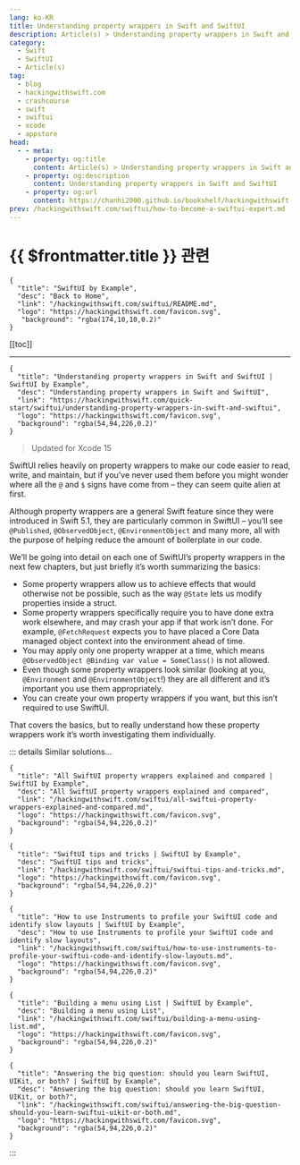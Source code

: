 ```yaml
---
lang: ko-KR
title: Understanding property wrappers in Swift and SwiftUI
description: Article(s) > Understanding property wrappers in Swift and SwiftUI
category:
  - Swift
  - SwiftUI
  - Article(s)
tag: 
  - blog
  - hackingwithswift.com
  - crashcourse
  - swift
  - swiftui
  - xcode
  - appstore
head:
  - - meta:
    - property: og:title
      content: Article(s) > Understanding property wrappers in Swift and SwiftUI
    - property: og:description
      content: Understanding property wrappers in Swift and SwiftUI
    - property: og:url
      content: https://chanhi2000.github.io/bookshelf/hackingwithswift.com/swiftui/understanding-property-wrappers-in-swift-and-swiftui.html
prev: /hackingwithswift.com/swiftui/how-to-become-a-swiftui-expert.md
---
```


# {{ $frontmatter.title }} 관련

```component VPCard
{
  "title": "SwiftUI by Example",
  "desc": "Back to Home",
  "link": "/hackingwithswift.com/swiftui/README.md",
  "logo": "https://hackingwithswift.com/favicon.svg",
   "background": "rgba(174,10,10,0.2)"
}
```

[[toc]]

---

```component VPCard
{
  "title": "Understanding property wrappers in Swift and SwiftUI | SwiftUI by Example",
  "desc": "Understanding property wrappers in Swift and SwiftUI",
  "link": "https://hackingwithswift.com/quick-start/swiftui/understanding-property-wrappers-in-swift-and-swiftui",
  "logo": "https://hackingwithswift.com/favicon.svg",
  "background": "rgba(54,94,226,0.2)"
}
```

> Updated for Xcode 15

SwiftUI relies heavily on property wrappers to make our code easier to read, write, and maintain, but if you’ve never used them before you might wonder where all the `@` and `$` signs have come from – they can seem quite alien at first.

Although property wrappers are a general Swift feature since they were introduced in Swift 5.1, they are particularly common in SwiftUI – you’ll see `@Published`, `@ObservedObject`, `@EnvironmentObject` and many more, all with the purpose of helping reduce the amount of boilerplate in our code.

We’ll be going into detail on each one of SwiftUI’s property wrappers in the next few chapters, but just briefly it’s worth summarizing the basics:

- Some property wrappers allow us to achieve effects that would otherwise not be possible, such as the way `@State` lets us modify properties inside a struct.
- Some property wrappers specifically require you to have done extra work elsewhere, and may crash your app if that work isn’t done. For example, `@FetchRequest` expects you to have placed a Core Data managed object context into the environment ahead of time.
- You may apply only one property wrapper at a time, which means `@ObservedObject @Binding var value = SomeClass()` is not allowed.
- Even though some property wrappers look similar (looking at you, `@Environment` and `@EnvironmentObject`!) they are all different and it’s important you use them appropriately.
- You can create your own property wrappers if you want, but this isn’t required to use SwiftUI.

That covers the basics, but to really understand how these property wrappers work it’s worth investigating them individually.

::: details Similar solutions…

```component VPCard
{
  "title": "All SwiftUI property wrappers explained and compared | SwiftUI by Example",
  "desc": "All SwiftUI property wrappers explained and compared",
  "link": "/hackingwithswift.com/swiftui/all-swiftui-property-wrappers-explained-and-compared.md",
  "logo": "https://hackingwithswift.com/favicon.svg",
  "background": "rgba(54,94,226,0.2)"
}
```

```component VPCard
{
  "title": "SwiftUI tips and tricks | SwiftUI by Example",
  "desc": "SwiftUI tips and tricks",
  "link": "/hackingwithswift.com/swiftui/swiftui-tips-and-tricks.md",
  "logo": "https://hackingwithswift.com/favicon.svg",
  "background": "rgba(54,94,226,0.2)"
}
```

```component VPCard
{
  "title": "How to use Instruments to profile your SwiftUI code and identify slow layouts | SwiftUI by Example",
  "desc": "How to use Instruments to profile your SwiftUI code and identify slow layouts",
  "link": "/hackingwithswift.com/swiftui/how-to-use-instruments-to-profile-your-swiftui-code-and-identify-slow-layouts.md",
  "logo": "https://hackingwithswift.com/favicon.svg",
  "background": "rgba(54,94,226,0.2)"
}
```

```component VPCard
{
  "title": "Building a menu using List | SwiftUI by Example",
  "desc": "Building a menu using List",
  "link": "/hackingwithswift.com/swiftui/building-a-menu-using-list.md",
  "logo": "https://hackingwithswift.com/favicon.svg",
  "background": "rgba(54,94,226,0.2)"
}
```

```component VPCard
{
  "title": "Answering the big question: should you learn SwiftUI, UIKit, or both? | SwiftUI by Example",
  "desc": "Answering the big question: should you learn SwiftUI, UIKit, or both?",
  "link": "/hackingwithswift.com/swiftui/answering-the-big-question-should-you-learn-swiftui-uikit-or-both.md",
  "logo": "https://hackingwithswift.com/favicon.svg",
  "background": "rgba(54,94,226,0.2)"
}
```

:::

